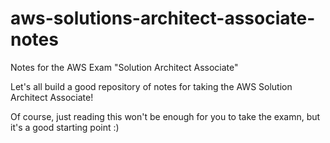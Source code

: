 # aws-solutions-architect-associate-notes
Notes for the AWS Exam "Solution Architect Associate"

Let's all build a good repository of notes for taking the AWS Solution Architect Associate! 

Of course, just reading this won't be enough for you to take the examn, but it's a good starting point :)
